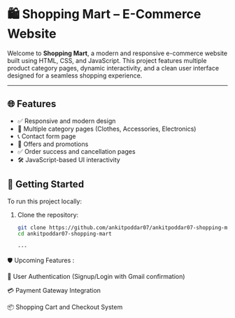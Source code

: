 # 🛍️ Shopping Mart – E-Commerce Website

Welcome to **Shopping Mart**, a modern and responsive e-commerce website built using HTML, CSS, and JavaScript. This project features multiple product category pages, dynamic interactivity, and a clean user interface designed for a seamless shopping experience.

---


## 🌐 Features

- ✅ Responsive and modern design
- 🧭 Multiple category pages (Clothes, Accessories, Electronics)
- 📞 Contact form page
- 🎯 Offers and promotions
- ✅ Order success and cancellation pages
- 🛠️ JavaScript-based UI interactivity

## 🚀 Getting Started

To run this project locally:

1. Clone the repository:
   ```bash
   git clone https://github.com/ankitpoddar07/ankitpoddar07-shopping-mart.git
   cd ankitpoddar07-shopping-mart

   ---

🛡️ Upcoming Features :

🔐 User Authentication (Signup/Login with Gmail confirmation)

💳 Payment Gateway Integration

📦 Shopping Cart and Checkout System


   


